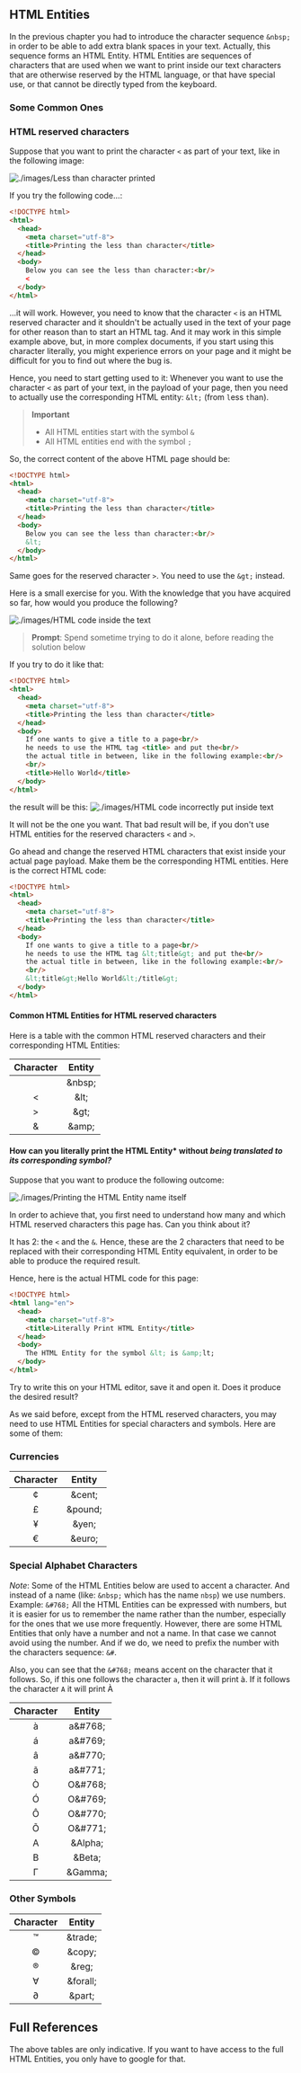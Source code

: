 ## HTML Entities

In the previous chapter you had to introduce the character sequence `&nbsp;` in order to be able
to add extra blank spaces in your text. Actually, this sequence forms an HTML Entity. HTML Entities are
sequences of characters that are used when we want to print inside our text characters that are otherwise
reserved by the HTML language, or that have special use, or that cannot be directly typed from the keyboard.

### Some Common Ones

### HTML reserved characters

Suppose that you want to print the character `<` as part of your text, like in the following image:

![./images/Less than character printed](./images/less-than-character.png)

If you try the following code...:
``` html
<!DOCTYPE html>
<html>
  <head>
    <meta charset="utf-8">
    <title>Printing the less than character</title>
  </head>
  <body>
    Below you can see the less than character:<br/>
    <
  </body>
</html>
```
...it will work. However, you need to know that the character `<` is an HTML reserved character and it shouldn't be actually used in the
text of your page for other reason than to start an HTML tag. And it may work in this simple example above, but, in more complex documents,
if you start using this character literally, you might experience errors on your page and it might be difficult for you to find out
where the bug is.

Hence, you need to start getting used to it: Whenever you want to use the character `<` as part of your text, in the payload of your page, then
you need to actually use the corresponding HTML entity: `&lt;` (from `l`ess `t`han).

> **Important**
> * All HTML entities start with the symbol `&`
> * All HTML entities end with the symbol `;`

So, the correct content of the above HTML page should be:
``` html
<!DOCTYPE html>
<html>
  <head>
    <meta charset="utf-8">
    <title>Printing the less than character</title>
  </head>
  <body>
    Below you can see the less than character:<br/>
    &lt;
  </body>
</html>
```

Same goes for the reserved character `>`. You need to use the `&gt;` instead.

Here is a small exercise for you. With the knowledge that you have acquired so far, how would you produce the following?

![./images/HTML code inside the text](./images/first-example-with-html-code-as-part-of-text.png)

> **Prompt**: Spend sometime trying to do it alone, before reading the solution below

If you try to do it like that:

``` html
<!DOCTYPE html>
<html>
  <head>
    <meta charset="utf-8">
    <title>Printing the less than character</title>
  </head>
  <body>
    If one wants to give a title to a page<br/>
    he needs to use the HTML tag <title> and put the<br/>
    the actual title in between, like in the following example:<br/>
    <br/>
    <title>Hello World</title>
  </body>
</html>
```

the result will be this:
![./images/HTML code incorrectly put inside text](./images/wrong-html-code-inside-text.png)

It will not be the one you want. That bad result will be, if you don't use HTML entities for the reserved characters `<` and `>`.

Go ahead and change the reserved HTML characters that exist inside your actual page payload. Make them be the corresponding HTML entities.
Here is the correct HTML code:

``` html
<!DOCTYPE html>
<html>
  <head>
    <meta charset="utf-8">
    <title>Printing the less than character</title>
  </head>
  <body>
    If one wants to give a title to a page<br/>
    he needs to use the HTML tag &lt;title&gt; and put the<br/>
    the actual title in between, like in the following example:<br/>
    <br/>
    &lt;title&gt;Hello World&lt;/title&gt;
  </body>
</html>
```

#### Common HTML Entities for HTML reserved characters

Here is a table with the common HTML reserved characters and their corresponding HTML Entities:

<table>
  <thead>
    <tr><th>Character</th><th>Entity</th></tr>
  </thead>
  
  <tbody>
    <tr><td style="text-align: center;">&nbsp;</td><td style="text-align: center;">&amp;nbsp;</td></tr>
    <tr><td style="text-align: center;">&lt;</td><td style="text-align: center;">&amp;lt;</td></tr>
    <tr><td style="text-align: center;">&gt;</td><td style="text-align: center;">&amp;gt;</td></tr>
    <tr><td style="text-align: center;">&amp;</td><td style="text-align: center;">&amp;amp;</td></tr>
  </tbody>
</table>

#### How can you literally print the HTML Entity* **without** *being translated to its corresponding symbol?*

Suppose that you want to produce the following outcome:

![./images/Printing the HTML Entity name itself](./images/print-html-name-literally.png)

In order to achieve that, you first need to understand how many and which HTML reserved characters this page has. Can you think about it?

It has 2: the `<` and the `&`. Hence, these are the 2 characters that need to be replaced with their corresponding HTML Entity equivalent,
in order to be able to produce the required result.

Hence, here is the actual HTML code for this page:

``` html
<!DOCTYPE html>
<html lang="en">
  <head>
    <meta charset="utf-8">
    <title>Literally Print HTML Entity</title>
  </head>
  <body>
    The HTML Entity for the symbol &lt; is &amp;lt;
  </body>
</html>
```

Try to write this on your HTML editor, save it and open it. Does it produce the desired result?

As we said before, except from the HTML reserved characters, you may need to use HTML Entities for special characters and symbols.
Here are some of them:

### Currencies

<table>
  <thead>
    <tr><th>Character</th><th>Entity</th></tr>
  </thead>
  
  <tbody>
    <tr><td style="text-align: center;">&cent;</td><td style="text-align: center;">&amp;cent;</td></tr>
    <tr><td style="text-align: center;">&pound;</td><td style="text-align: center;">&amp;pound;</td></tr>
    <tr><td style="text-align: center;">&yen;</td><td style="text-align: center;">&amp;yen;</td></tr>
    <tr><td style="text-align: center;">&euro;</td><td style="text-align: center;">&amp;euro;</td></tr>
  </tbody>
</table>

### Special Alphabet Characters

*Note*: Some of the HTML Entities below are used to accent a character. And instead of a name (like: `&nbsp;` which has 
the name `nbsp`) we use numbers. Example: `&#768;` All the HTML Entities can be expressed with numbers, but it
is easier for us to remember the name rather than the number, especially for the ones that we use more frequently. 
However, there are some HTML Entities that only have a number and not a name. In that case we cannot avoid
using the number. And if we do, we need to prefix the number with the characters sequence: `&#`.

Also, you can see that the `&#768;` means accent on the character that it follows. So, if this one follows the
character `a`, then it will print a&#768;. If it follows the character `A` it will print A&#768;

<table>
  <thead>
    <tr><th>Character</th><th>Entity</th></tr>
  </thead>
  
  <tbody>
    <tr><td style="text-align: center;">a&#768;</td><td style="text-align: center;">a&amp;#768;</td></tr>
    <tr><td style="text-align: center;">a&#769;</td><td style="text-align: center;">a&amp;#769;</td></tr>
    <tr><td style="text-align: center;">a&#770;</td><td style="text-align: center;">a&amp;#770;</td></tr>
    <tr><td style="text-align: center;">a&#771;</td><td style="text-align: center;">a&amp;#771;</td></tr>
    <tr><td style="text-align: center;">O&#768;</td><td style="text-align: center;">O&amp;#768;</td></tr>
    <tr><td style="text-align: center;">O&#769;</td><td style="text-align: center;">O&amp;#769;</td></tr>
    <tr><td style="text-align: center;">O&#770;</td><td style="text-align: center;">O&amp;#770;</td></tr>
    <tr><td style="text-align: center;">O&#771;</td><td style="text-align: center;">O&amp;#771;</td></tr>
    <tr><td style="text-align: center;">&Alpha;</td><td style="text-align: center;">&amp;Alpha;</td></tr>
    <tr><td style="text-align: center;">&Beta;</td><td style="text-align: center;">&amp;Beta;</td></tr>
    <tr><td style="text-align: center;">&Gamma;</td><td style="text-align: center;">&amp;Gamma;</td></tr>
  </tbody>
</table>

### Other Symbols

<table>
  <thead>
    <tr><th>Character</th><th>Entity</th></tr>
  </thead>
  
  <tbody>
    <tr><td style="text-align: center;">&trade;</td><td style="text-align: center;">&amp;trade;</td></tr>
    <tr><td style="text-align: center;">&copy;</td><td style="text-align: center;">&amp;copy;</td></tr>
    <tr><td style="text-align: center;">&reg;</td><td style="text-align: center;">&amp;reg;</td></tr>
    <tr><td style="text-align: center;">&forall;</td><td style="text-align: center;">&amp;forall;</td></tr>
    <tr><td style="text-align: center;">&part;</td><td style="text-align: center;">&amp;part;</td></tr>
  </tbody>
</table>

## Full References

The above tables are only indicative. If you want to have access to the full HTML Entities, you only have to
google for that.




